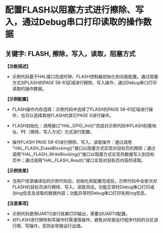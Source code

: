 # 配置FLASH以阻塞方式进行擦除、写入，通过Debug串口打印读取的操作数据
## 关键字: FLASH, 擦除，写入，读取，阻塞方式

**【功能描述】**
+ 示例代码基于HAL接口完成时钟、FLASH控制器初始化和功能配置。通过阻塞方式对FLASH的PAGE 58-61区域进行擦除、写入操作，通过Debug串口打印读取的操作数据。

**【示例配置】**
+ FLASH操作内存选择：示例代码中选择了FLASH的PAGE 58-61区域进行操作，也可以选择其他FLASH的其它PAGE X进行操作。
  
+ FLASH初始化：调用接口"HAL_GPIO_Init()”完成对示例代码中FLASH的基地址、PE（擦除、写入方式）方式进行配置。

+ 操作FLASH PAGE 58-61进行擦除、写入、读取操作：通过调用 "HAL_FLASH_EraseBlocking()"接口以阻塞方式实现对目标页的擦除；通过调用"HAL_FLASH_WriteBlocking()"接口以阻塞方式实现将数据写入到目标页中；通过调用"HAL_FLASH_Read()"接口实现对目标页内容的读取。

**【示例效果】**
+ 当用户烧录编译后的示例代码后，初始化和配置完成后，示例代码中会依次对FLASH的目标页进行擦除、写入、读取测试。功能正常时Debug串口打印成功log信息及读取的数据内容；功能异常时Debug串口打印失败log信息。

**【注意事项】**
+ 示例代码使用UART0进行结果打印输出，需要对UART0配置。
+ 对FLASH进行擦除和写操作时需谨慎操作，避免对存放运行程序代码的分区进行擦、写操作，否则会导致运行出错。